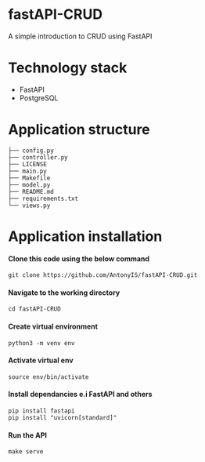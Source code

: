 # fastAPI-CRUD
A simple introduction to CRUD using FastAPI

# Technology stack
* FastAPI
* PostgreSQL

# Application structure
```.
├── config.py
├── controller.py
├── LICENSE
├── main.py
├── Makefile
├── model.py
├── README.md
├── requirements.txt
└── views.py
```

# Application installation
#### Clone this code using the below command
```
git clone https://github.com/AntonyIS/fastAPI-CRUD.git
```
#### Navigate to the working directory 
```
cd fastAPI-CRUD
``` 
#### Create virtual environment 
```
python3 -m venv env
```
#### Activate virtual env 
```
source env/bin/activate
```
#### Install dependancies e.i FastAPI and others 
```
pip install fastapi
pip install "uvicorn[standard]" 
```
#### Run the API 
```
make serve
```